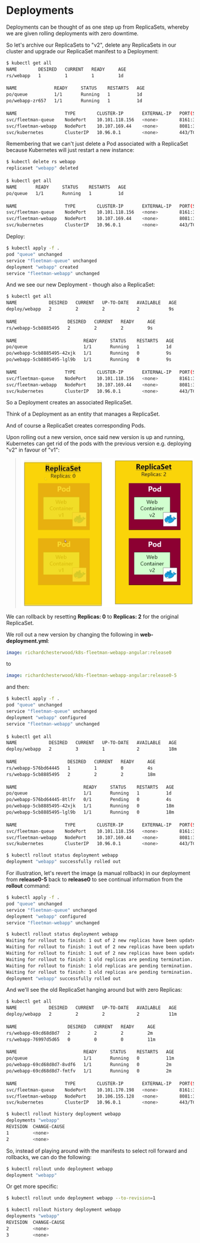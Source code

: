 # Deployments

Deployments can be thought of as one step up from ReplicaSets, whereby we are given rolling deployments with zero downtime.

So let's archive our ReplicaSets to "v2", delete any ReplicaSets in our cluster and upgrade our ReplicaSet manifest to a Deployment:

```bash
$ kubectl get all
NAME        DESIRED   CURRENT   READY     AGE
rs/webapp   1         1         1         1d

NAME              READY     STATUS    RESTARTS   AGE
po/queue          1/1       Running   1          1d
po/webapp-zr657   1/1       Running   1          1d

NAME                  TYPE        CLUSTER-IP       EXTERNAL-IP   PORT(S)          AGE
svc/fleetman-queue    NodePort    10.101.118.156   <none>        8161:30010/TCP   1d
svc/fleetman-webapp   NodePort    10.107.169.44    <none>        8081:30080/TCP   1d
svc/kubernetes        ClusterIP   10.96.0.1        <none>        443/TCP          4d
```

Remembering that we can't just delete a Pod associated with a ReplicaSet because Kubernetes will just restart a new instance:

```bash
$ kubectl delete rs webapp
replicaset "webapp" deleted

$ kubectl get all
NAME       READY     STATUS    RESTARTS   AGE
po/queue   1/1       Running   1          1d

NAME                  TYPE        CLUSTER-IP       EXTERNAL-IP   PORT(S)          AGE
svc/fleetman-queue    NodePort    10.101.118.156   <none>        8161:30010/TCP   1d
svc/fleetman-webapp   NodePort    10.107.169.44    <none>        8081:30080/TCP   1d
svc/kubernetes        ClusterIP   10.96.0.1        <none>        443/TCP          4d
```

Deploy:

```bash
$ kubectl apply -f .
pod "queue" unchanged
service "fleetman-queue" unchanged
deployment "webapp" created
service "fleetman-webapp" unchanged
```

And we see our new Deployment - though also a ReplicaSet:

```bash
$ kubectl get all
NAME            DESIRED   CURRENT   UP-TO-DATE   AVAILABLE   AGE
deploy/webapp   2         2         2            2           9s

NAME                   DESIRED   CURRENT   READY     AGE
rs/webapp-5cb8885495   2         2         2         9s

NAME                         READY     STATUS    RESTARTS   AGE
po/queue                     1/1       Running   1          1d
po/webapp-5cb8885495-42xjk   1/1       Running   0          9s
po/webapp-5cb8885495-lgl9b   1/1       Running   0          9s

NAME                  TYPE        CLUSTER-IP       EXTERNAL-IP   PORT(S)          AGE
svc/fleetman-queue    NodePort    10.101.118.156   <none>        8161:30010/TCP   1d
svc/fleetman-webapp   NodePort    10.107.169.44    <none>        8081:30080/TCP   1d
svc/kubernetes        ClusterIP   10.96.0.1        <none>        443/TCP          4d
```

So a Deployment creates an associated ReplicaSet.

Think of a Deployment as an entity that manages a ReplicaSet.

And of course a ReplicaSet creates corresponding Pods.

Upon rolling out a new version, once said new version is up and running, Kubernetes can get rid of the pods with the previous version e.g. deploying "v2" in favour of "v1":

> ![Rolling our v2](images/rolling-out-v2.png)

We can rollback by resetting **Replicas: 0** to **Replicas: 2** for the original ReplicaSet.

We roll out a new version by changing the following in **web-deployment.yml**:

```yaml
image: richardchesterwood/k8s-fleetman-webapp-angular:release0
```

to

```yaml
image: richardchesterwood/k8s-fleetman-webapp-angular:release0-5
```

and then:

```bash
$ kubectl apply -f .
pod "queue" unchanged
service "fleetman-queue" unchanged
deployment "webapp" configured
service "fleetman-webapp" unchanged

$ kubectl get all
NAME            DESIRED   CURRENT   UP-TO-DATE   AVAILABLE   AGE
deploy/webapp   2         3         1            2           18m

NAME                   DESIRED   CURRENT   READY     AGE
rs/webapp-576bd64445   1         1         0         4s
rs/webapp-5cb8885495   2         2         2         18m

NAME                         READY     STATUS    RESTARTS   AGE
po/queue                     1/1       Running   1          1d
po/webapp-576bd64445-8tlfr   0/1       Pending   0          4s
po/webapp-5cb8885495-42xjk   1/1       Running   0          18m
po/webapp-5cb8885495-lgl9b   1/1       Running   0          18m

NAME                  TYPE        CLUSTER-IP       EXTERNAL-IP   PORT(S)          AGE
svc/fleetman-queue    NodePort    10.101.118.156   <none>        8161:30010/TCP   1d
svc/fleetman-webapp   NodePort    10.107.169.44    <none>        8081:30080/TCP   1d
svc/kubernetes        ClusterIP   10.96.0.1        <none>        443/TCP          4d
```

```bash
$ kubectl rollout status deployment webapp
deployment "webapp" successfully rolled out
```

For illustration, let's revert the image (a manual rollback) in our deployment from **release0-5** back to **release0** to see continual information from the **rollout** command:

```bash
$ kubectl apply -f .
pod "queue" unchanged
service "fleetman-queue" unchanged
deployment "webapp" configured
service "fleetman-webapp" unchanged
```

```bash
$ kubectl rollout status deployment webapp
Waiting for rollout to finish: 1 out of 2 new replicas have been updated...
Waiting for rollout to finish: 1 out of 2 new replicas have been updated...
Waiting for rollout to finish: 1 out of 2 new replicas have been updated...
Waiting for rollout to finish: 1 old replicas are pending termination...
Waiting for rollout to finish: 1 old replicas are pending termination...
Waiting for rollout to finish: 1 old replicas are pending termination...
deployment "webapp" successfully rolled out
```

And we'll see the old ReplicaSet hanging around but with zero Replicas:

```bash
$ kubectl get all
NAME            DESIRED   CURRENT   UP-TO-DATE   AVAILABLE   AGE
deploy/webapp   2         2         2            2           11m

NAME                   DESIRED   CURRENT   READY     AGE
rs/webapp-69cd68d8d7   2         2         2         2m
rs/webapp-76997d5d65   0         0         0         11m

NAME                         READY     STATUS    RESTARTS   AGE
po/queue                     1/1       Running   0          11m
po/webapp-69cd68d8d7-8vdf6   1/1       Running   0          2m
po/webapp-69cd68d8d7-fmtfv   1/1       Running   0          2m

NAME                  TYPE        CLUSTER-IP       EXTERNAL-IP   PORT(S)          AGE
svc/fleetman-queue    NodePort    10.101.170.198   <none>        8161:30010/TCP   11m
svc/fleetman-webapp   NodePort    10.106.155.128   <none>        8081:30080/TCP   11m
svc/kubernetes        ClusterIP   10.96.0.1        <none>        443/TCP          4d
```

```bash
$ kubectl rollout history deployment webapp
deployments "webapp"
REVISION  CHANGE-CAUSE
1         <none>
2         <none>
```

So, instead of playing around with the manifests to select roll forward and rollbacks, we can do the following:

```bash
$ kubectl rollout undo deployment webapp
deployment "webapp"
```

Or get more specific:

```bash
$ kubectl rollout undo deployment webapp --to-revision=1
```

```bash
$ kubectl rollout history deployment webapp
deployments "webapp"
REVISION  CHANGE-CAUSE
2         <none>
3         <none>
```

